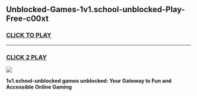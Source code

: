 
## Unblocked-Games-1v1.school-unblocked-Play-Free-c00xt
<h3>
<a href="https://premium76.site?title=1v1.school-unblocked&ref=23A">CLICK TO PLAY</a></h3>
<hr>

<h3>
<a href="https://premium76.site?title=1v1.school-unblocked&ref=23A">CLICK 2 PLAY</a>
  
</h3>

<a href="https://premium76.site?title=1v1.school-unblocked&ref=23A"><img src="https://clearcache.store/games.png"></a>


**1v1.school-unblocked games unblocked: Your Gateway to Fun and Accessible Online Gaming**
